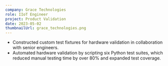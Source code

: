 ```yaml
---
company: Grace Technologies
role: IIoT Engineer
project: Product Validation
date: 2023-05-02
thumbnailUrl: grace_technologies.png
---
```


- Constructed custom test fixtures for hardware validation in collaboration with senior engineers.
- Automated hardware validation by scripting six Python test suites, which reduced manual testing time by over 80%
and expanded test coverage.